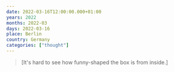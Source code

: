 ```yaml
---
date: 2022-03-16T12:00:00.000+01:00
years: 2022
months: 2022-03
days: 2022-03-16
place: Berlin
country: Germany
categories: ["thought"]
---
```

> [It's hard to see how funny-shaped the box is from inside.]
